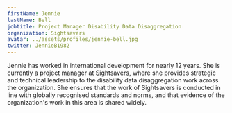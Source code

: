 ```yaml
---
firstName: Jennie
lastName: Bell
jobtitle: Project Manager Disability Data Disaggregation
organization: Sightsavers
avatar: ../assets/profiles/jennie-bell.jpg
twitter: JennieB1982
---
```


Jennie has worked in international development for nearly 12 years. She is currently a project manager at [Sightsavers](http://www.sightsavers.org), where she provides strategic and technical leadership to the disability data disaggregation work across the organization. She ensures that the work of Sightsavers is conducted in line with globally recognised standards and norms, and that evidence of the organization's work in this area is shared widely.
